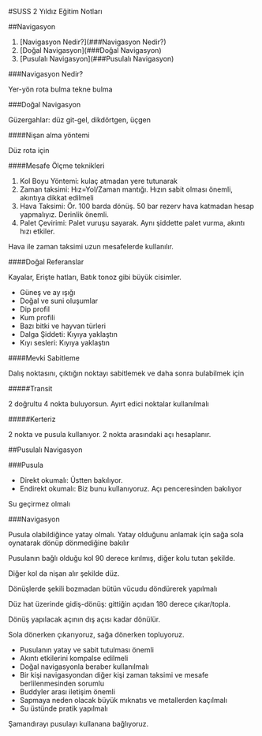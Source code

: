 #SUSS 2 Yıldız Eğitim Notları

##Navigasyon

1. [Navigasyon Nedir?](###Navigasyon Nedir?)
2. [Doğal Navigasyon](###Doğal Navigasyon)  
3. [Pusulalı Navigasyon](###Pusulalı Navigasyon)

###Navigasyon Nedir?

Yer-yön rota bulma
tekne bulma

###Doğal Navigasyon

Güzergahlar: düz git-gel, dikdörtgen, üçgen

####Nişan alma yöntemi

Düz rota için

####Mesafe Ölçme teknikleri

1. Kol Boyu Yöntemi: kulaç atmadan yere tutunarak
2. Zaman taksimi: Hız=Yol/Zaman mantığı. Hızın sabit olması önemli, akıntıya dikkat edilmeli
3. Hava Taksimi: Ör. 100 barda dönüş. 50 bar rezerv hava katmadan hesap yapmalıyız. Derinlik önemli.
4. Palet Çevirimi: Palet vuruşu sayarak. Aynı şiddette palet vurma, akıntı hızı etkiler.

Hava ile zaman taksimi uzun mesafelerde kullanılır.

####Doğal Referanslar

Kayalar, Erişte hatları, Batık tonoz gibi büyük cisimler.

* Güneş ve ay ışığı
* Doğal ve suni oluşumlar
* Dip profil
* Kum profili
* Bazı bitki ve hayvan türleri
* Dalga Şiddeti: Kıyıya yaklaştın
* Kıyı sesleri: Kıyıya yaklaştın

####Mevki Sabitleme

Dalış noktasını, çıktığın noktayı sabitlemek ve daha sonra bulabilmek için

#####Transit

2 doğrultu 4 nokta buluyorsun. Ayırt edici noktalar kullanılmalı

#####Kerteriz

2 nokta ve pusula kullanıyor. 2 nokta arasındaki açı hesaplanır.

##Pusulalı Navigasyon

###Pusula

* Direkt okumalı: Üstten bakılıyor.
* Endirekt okumalı: Biz bunu kullanıyoruz. Açı penceresinden bakılıyor

Su geçirmez olmalı

###Navigasyon

Pusula olabildiğince yatay olmalı. Yatay olduğunu anlamak için sağa sola oynatarak dönüp dönmediğine bakılır

Pusulanın bağlı olduğu kol 90 derece kırılmış, diğer kolu tutan şekilde.

Diğer kol da nişan alır şekilde düz.

Dönüşlerde şekili bozmadan bütün vücudu döndürerek yapılmalı

Düz hat üzerinde gidiş-dönüş: gittiğin açıdan 180 derece çıkar/topla.

Dönüş yapılacak açının dış açısı kadar dönülür.

Sola dönerken çıkarıyoruz, sağa dönerken topluyoruz.

* Pusulanın yatay ve sabit tutulması önemli
* Akıntı etkilerini kompalse edilmeli
* Doğal navigasyonla beraber kullanılmalı
* Bir kişi navigasyondan diğer kişi zaman taksimi ve mesafe berlilenmesinden sorumlu
* Buddyler arası iletişim önemli
* Sapmaya neden olacak büyük mıknatıs ve metallerden kaçılmalı
* Su üstünde pratik yapılmalı

Şamandırayı pusulayı kullanana bağlıyoruz.





